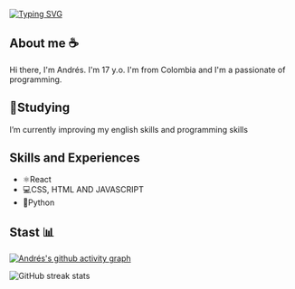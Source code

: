[![Typing SVG](https://readme-typing-svg.herokuapp.com/?lines=Hi,+I'm+Andrés+welcome+to+my+GitHub)](https://git.io/typing-svg)

## About me ☕
Hi there, I'm Andrés.
I'm 17 y.o. I'm from Colombia and I'm a passionate of programming. 


## 🔭Studying 
I’m currently improving my english skills and programming skills 


## Skills and Experiences 
* ⚛️React 
* 💻CSS, HTML AND JAVASCRIPT 
* 🐍Python


## Stast 📊

[![Andrés's github activity graph](https://activity-graph.herokuapp.com/graph?username=AndresD3v&custom_title=Andre's%20activity&hide_border=true&area_color=#171515&line=#1B5E20)](https://github.com/ashutosh00710/github-readme-activity-graph)


![GitHub streak stats](https://github-readme-streak-stats.herokuapp.com/?user=AndresD3v)  

